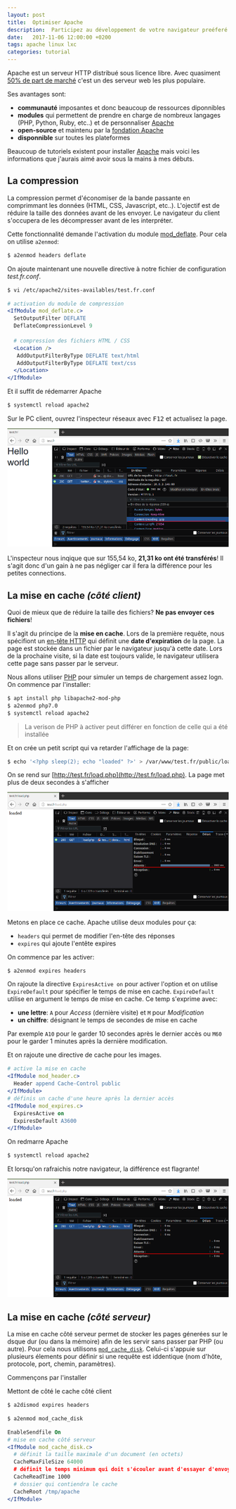 ```yaml
---
layout: post
title:  Optimiser Apache
description:  Participez au développement de votre navigateur preéferé
date:   2017-11-06 12:00:00 +0200
tags: apache linux lxc
categories: tutorial
---
```


Apache est un serveur HTTP distribué sous licence libre. Avec quasiment [50% de part de marché](https://www.developpez.com/actu/129511/Serveurs-Web-Nginx-detient-desormais-un-tiers-des-parts-de-marche-tandis-qu-Apache-chute-en-dessous-des-50-pourcent-d-apres-W3Tech/) c'est un des serveur web les plus populaire.

Ses avantages sont:

* **communauté** imposantes et donc beaucoup de ressources diponnibles
* **modules** qui permettent de prendre en charge de nombreux langages (PHP, Python, Ruby, etc..) et de personnaliser [Apache][Apache] 
* **open-source** et maintenu par la [fondation Apache](https://fr.wikipedia.org/wiki/Fondation_Apache)
* **disponnible** sur toutes les plateformes

Beaucoup de tutoriels existent pour installer [Apache][Apache] mais voici les informations que j'aurais aimé avoir sous la mains à mes débuts.



## La compression

La compression permet d'économiser de la bande passante en comprimmant les données (HTML, CSS, Javascript, etc..). L'ojectif est de réduire la taille des données avant de les envoyer. Le navigateur du client s'occupera de les décompresser avant de les interpréter.

Cette fonctionnalité demande l'activation du module [mod_deflate](http://httpd.apache.org/docs/2.0/mod/mod_deflate.html). Pour cela on utilise `a2enmod`:

~~~bash
$ a2enmod headers deflate
~~~

On ajoute maintenant une nouvelle directive à notre fichier de configuration _test.fr.conf_.

~~~bash
$ vi /etc/apache2/sites-availables/test.fr.conf
~~~

~~~apache
# activation du module de compression
<IfModule mod_deflate.c>
  SetOutputFilter DEFLATE
  DeflateCompressionLevel 9

  # compression des fichiers HTML / CSS
  <Location />
   AddOutputFilterByType DEFLATE text/html
   AddOutputFilterByType DEFLATE text/css
  </Location>
</IfModule>
~~~

Et il suffit de rédemarrer Apache

~~~bash
$ systemctl reload apache2
~~~

Sur le PC client, ouvrez l'inspecteur réseaux avec <kbd>F12</kbd> et actualisez la page.

![Page d'acceuil de test.fr](/img/blog/debian_apache_deflate.png)

L'inspecteur nous inqique que sur 155,54 ko, **21,31 ko ont été transférés**! Il s'agit donc d'un gain à ne pas négliger car il fera la différence pour les petites connections.

## La mise en cache *(côté client)*

Quoi de mieux que de réduire la taille des fichiers? **Ne pas envoyer ces fichiers**!

Il s'agit du principe de la **mise en cache**. Lors de la première requête, nous spécifiont un [en-tête HTTP](https://developer.mozilla.org/fr/docs/HTTP/Headers) qui définit une **date d'expiration** de la page. La page est stockée dans un fichier par le navigateur jusqu'à cette date. Lors de la prochaine visite, si la date est toujours valide, le navigateur utilisera cette page sans passer par le serveur.

Nous allons utiliser [PHP](http://php.net/) pour simuler un temps de chargement assez logn. On commence par l'installer:

~~~bash
$ apt install php libapache2-mod-php
$ a2enmod php7.0
$ systemctl reload apache2
~~~

> La verison de PHP à activer peut différer en fonction de celle qui a été installée

Et on crée un petit script qui va retarder l'affichage de la page:

~~~bash
$ echo '<?php sleep(2); echo "loaded" ?>' > /var/www/test.fr/public/load.php
~~~

On se rend sur [http://test.fr/load.php](http://test.fr/load.php). La page met plus de deux secondes à s'afficher

![Affichage de test.fr/load.php sans mise en cache](/img/blog/debian_apache_without_cache.png)

Metons en place ce cache. Apache utilise deux modules pour ça:

* `headers` qui permet de modifier l'en-tête des réponses
* `expires` qui ajoute l'entête expires

On commence par les activer:

~~~bash
$ a2enmod expires headers
~~~

On rajoute la directive `ExpiresActive on` pour activer l'option et on utilise `ExpireDefault` pour spécifier le temps de mise en cache. `ExpireDefault` utilise en argument le temps de mise en cache. Ce temp s'exprime avec:

* **une lettre**: `A` pour *Access* (dernière visite) et `M` pour *Modification*
* **un chiffre**: désignant le temps de secondes de mise en cache

Par exemple `A10` pour le garder 10 secondes après le dernier accès ou `M60` pour le garder 1 minutes après la dernière modification.

 Et on rajoute une directive de cache pour les images.

~~~apache
# active la mise en cache
<IfModule mod_header.c>
  Header append Cache-Control public
</IfModule>
# définis un cache d'une heure après la dernier accès 
<IfModule mod_expires.c>
  ExpiresActive on
  ExpiresDefault A3600
</IfModule>
~~~

On redmarre Apache

~~~bash
$ systemctl reload apache2
~~~

Et lorsqu'on rafraichis notre navigateur, la différence est flagrante!

![Affichage de test.fr/load.php sans mise en cache](/img/blog/debian_apache_with_cache.png)

## La mise en cache *(côté serveur)*

La mise en cache côté serveur permet de stocker les pages génerées sur le dsque dur (ou dans la mémoire) afin de les servir sans passer par PHP (ou autre). Pour cela nous utilisons [`mod_cache_disk`](http://httpd.apache.org/docs/2.4/fr/mod/mod_cache_disk.html). Celui-ci s'appuie sur plusieurs élements pour définir si une requête est iddentique (nom d'hôte, protocole, port, chemin, paramètres). 

Commençons par l'installer  

Mettont de côté le cache côté client


~~~bash
$ a2dismod expires headers
~~~


~~~bash
$ a2enmod mod_cache_disk
~~~



```apache
EnableSendfile On
# mise en cache côté serveur
<IfModule mod_cache_disk.c>
  # définit la taille maximale d'un document (en octets)
  CacheMaxFileSize 64000
  # définit le temps minimum qui doit s'écouler avant d'essayer d'envoyer des données au client
  CacheReadTime 1000
  # dossier qui contiendra le cache
  CacheRoot /tmp/apache
</IfModule>
```

[LXC]: https://linuxcontainers.org/fr/
[Apache]: https://fr.wikipedia.org/wiki/Apache_HTTP_Server